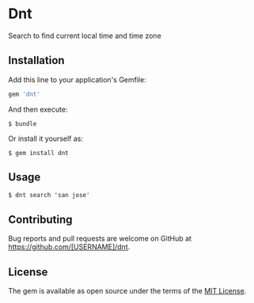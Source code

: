 # Dnt

Search to find current local time and time zone

## Installation

Add this line to your application's Gemfile:

```ruby
gem 'dnt'
```

And then execute:

    $ bundle

Or install it yourself as:

    $ gem install dnt

## Usage

    $ dnt search 'san jose' 

## Contributing

Bug reports and pull requests are welcome on GitHub at https://github.com/[USERNAME]/dnt.


## License

The gem is available as open source under the terms of the [MIT License](http://opensource.org/licenses/MIT).

